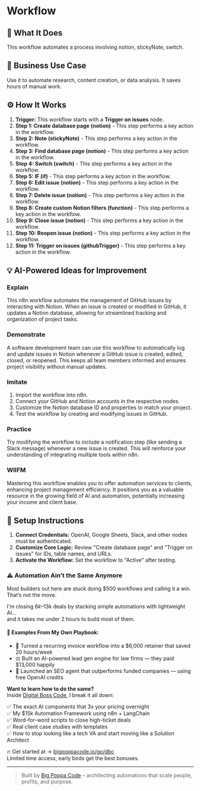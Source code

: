 # Workflow

## 🚀 What It Does
This workflow automates a process involving notion, stickyNote, switch.

## 💼 Business Use Case
Use it to automate research, content creation, or data analysis. It saves hours of manual work.

## ⚙️ How It Works
1.  **Trigger:** This workflow starts with a **Trigger on issues** node.
2. **Step 1: Create database page (notion)** - This step performs a key action in the workflow.
3. **Step 2: Note (stickyNote)** - This step performs a key action in the workflow.
4. **Step 3: Find database page (notion)** - This step performs a key action in the workflow.
5. **Step 4: Switch (switch)** - This step performs a key action in the workflow.
6. **Step 5: IF (if)** - This step performs a key action in the workflow.
7. **Step 6: Edit issue (notion)** - This step performs a key action in the workflow.
8. **Step 7: Delete issue (notion)** - This step performs a key action in the workflow.
9. **Step 8: Create custom Notion filters (function)** - This step performs a key action in the workflow.
10. **Step 9: Close issue (notion)** - This step performs a key action in the workflow.
11. **Step 10: Reopen issue (notion)** - This step performs a key action in the workflow.
12. **Step 11: Trigger on issues (githubTrigger)** - This step performs a key action in the workflow.

## 💡 AI-Powered Ideas for Improvement
### Explain
This n8n workflow automates the management of GitHub issues by interacting with Notion. When an issue is created or modified in GitHub, it updates a Notion database, allowing for streamlined tracking and organization of project tasks.

### Demonstrate
A software development team can use this workflow to automatically log and update issues in Notion whenever a GitHub issue is created, edited, closed, or reopened. This keeps all team members informed and ensures project visibility without manual updates.

### Imitate
1. Import the workflow into n8n.
2. Connect your GitHub and Notion accounts in the respective nodes.
3. Customize the Notion database ID and properties to match your project.
4. Test the workflow by creating and modifying issues in GitHub.

### Practice
Try modifying the workflow to include a notification step (like sending a Slack message) whenever a new issue is created. This will reinforce your understanding of integrating multiple tools within n8n.

### WIIFM
Mastering this workflow enables you to offer automation services to clients, enhancing project management efficiency. It positions you as a valuable resource in the growing field of AI and automation, potentially increasing your income and client base.

## 🔧 Setup Instructions
1. **Connect Credentials:** OpenAI, Google Sheets, Slack, and other nodes must be authenticated.
2. **Customize Core Logic:** Review "Create database page" and "Trigger on issues" for IDs, table names, and URLs.
3. **Activate the Workflow:** Set the workflow to "Active" after testing.

### ⚠️ Automation Ain’t the Same Anymore

Most builders out here are stuck doing $500 workflows and calling it a win.  
That’s not the move.  

I'm closing $6k–$13k deals by stacking simple automations with lightweight AI...  
and it takes me under 2 hours to build most of them.

#### 🧠 Examples From My Own Playbook:
- 🔁 Turned a recurring invoice workflow into a $6,000 retainer that saved 20 hours/week  
- ⚖️ Built an AI-powered lead gen engine for law firms — they paid $13,000 happily  
- 🚀 Launched an SEO agent that outperforms funded companies — using free OpenAI credits  

**Want to learn how to do the same?**  
Inside [Digital Boss Code](https://bigpoppacode.io/go/dbc), I break it all down:

✅ The exact AI components that 3x your pricing overnight  
✅ My $15k Automation Framework using n8n + LangChain  
✅ Word-for-word scripts to close high-ticket deals  
✅ Real client case studies with templates  
✅ How to stop looking like a tech VA and start moving like a Solution Architect  

🔥 Get started at → [bigpoppacode.io/go/dbc](https://bigpoppacode.io/go/dbc)  
Limited time access, early birds get the best bonuses.

---
> Built by [Big Poppa Code](https://bigpoppacode.io) – architecting automations that scale people, profits, and purpose.
